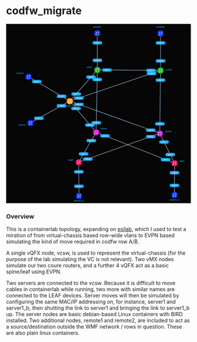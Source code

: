 # codfw_migrate

![codfw_migrate topology](https://raw.githubusercontent.com/topranks/homerlabs/main/labs/codfw_migrate/diagram.png)

### Overview

This is a containerlab topology, expanding on [esilab](../esilab), which I used to test a miration of from virtual-chassis based row-wide vlans to EVPN based simulating the kind of move required in codfw row A/B.  

A single vQFX node, vcsw, is used to represent the virtual-chassis (for the purpose of the lab simulating the VC is not relevant).  Two vMX nodes simulate our two coure routers, and a further 4 vQFX act as a basic spine/leaf using EVPN.  

Two servers are connected to the vcsw.  Because it is difficult to move cables in containerlab while running, two more with similar names are connected to the LEAF devices.  Server moves will then be simulated by configuring the same MAC/IP addressing on, for instance, server1 and server1_b, then shutting the link to server1 and bringing the link to server1_b up.  The server nodes are basic debian-based Linux containers with BIRD installed.  Two additional nodes, remote1 and remote2, are included to act as a source/destination outside the WMF network / rows in question.  These are also plain linux containers.
